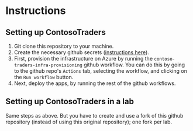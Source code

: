 # Instructions

## Setting up ContosoTraders

1. Git clone this repository to your machine.
2. Create the necessary github secrets ([instructions here](../.github/workflows/secrets.md)).
3. First, provision the infrastructure on Azure by running the `contoso-traders-infra-provisioning` github workflow. You can do this by going to the github repo's `Actions` tab, selecting the workflow, and clicking on the `Run workflow` button.
4. Next, deploy the apps, by running the rest of the github workflows.

## Setting up ContosoTraders in a lab

Same steps as above. But you have to create and use a fork of this github repository (instead of using this original repository); one fork per lab.
